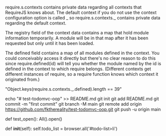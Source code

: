 require.s.contexts contains private data regarding all contexts that RequireJS knows about. The default context if you do not use the context configuration option is called _ so require.s.contexts._ contains private data regarding the default context.

The registry field of the context data contains a map that hold module information temporarily. A module will be in that map after it has been requested but only until it has been loaded.

The defined field contains a map of all modules defined in
the context. You could conceivably access it directly but there's no clear reason to do this since require.defined(id) will tell you whether the module named by the id is defined in the context to which require belongs. (Different contexts get different instances of require, so a require function knows which context it originated from.)

"Object.keys(require.s.contexts._.defined).length == 39"

echo "# test-todomvc-oop" >> README.md
git init
git add README.md
git commit -m "first commit"
git branch -M main
git remote add origin https://github.com/fkthereality/test-todomvc-oop.git
git push -u origin main

def test_open():
    All().open()

def __init__(self):
    self.todo_list = browser.all('#todo-list>li')
